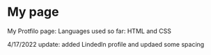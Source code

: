 # My page
My Protfilo page:
Languages used so far: HTML and CSS

4/17/2022 update: added Lindedln profile and updaed some spacing 
